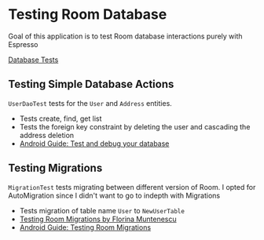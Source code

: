 # Testing Room Database
Goal of this application is to test Room database interactions purely with Espresso

[Database Tests](https://github.com/kursivee/playground-android/tree/master/RoomTesting/app/src/androidTest/java/com/kursivee/roomtesting)

## Testing Simple Database Actions
`UserDaoTest` tests for the `User` and `Address` entities.


- Tests create, find, get list
- Tests the foreign key constraint by deleting the user and cascading the address deletion
- [Android Guide: Test and debug your database](https://developer.android.com/training/data-storage/room/testing-db)

## Testing Migrations
`MigrationTest` tests migrating between different version of Room. I opted for AutoMigration since I didn't want to go to indepth with Migrations

- Tests migration of table name `User` to `NewUserTable`
- [Testing Room Migrations by Florina Muntenescu](https://medium.com/androiddevelopers/testing-room-migrations-be93cdb0d975)
- [Android Guide: Testing Room Migrations](https://developer.android.com/training/data-storage/room/migrating-db-versions#groovy)